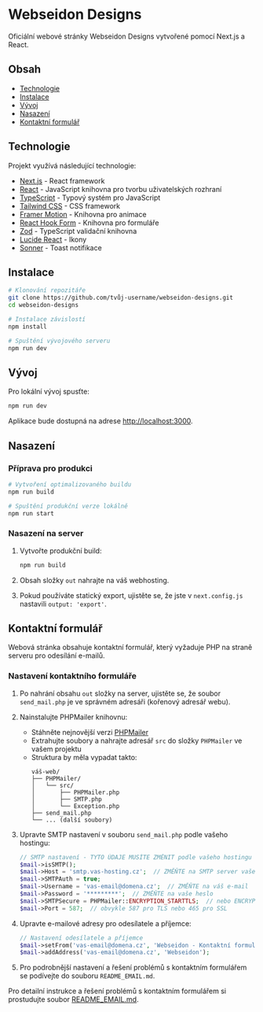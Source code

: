 # Webseidon Designs

Oficiální webové stránky Webseidon Designs vytvořené pomocí Next.js a React.

## Obsah

- [Technologie](#technologie)
- [Instalace](#instalace)
- [Vývoj](#vývoj)
- [Nasazení](#nasazení)
- [Kontaktní formulář](#kontaktní-formulář)

## Technologie

Projekt využívá následující technologie:

- [Next.js](https://nextjs.org/) - React framework
- [React](https://reactjs.org/) - JavaScript knihovna pro tvorbu uživatelských rozhraní
- [TypeScript](https://www.typescriptlang.org/) - Typový systém pro JavaScript
- [Tailwind CSS](https://tailwindcss.com/) - CSS framework
- [Framer Motion](https://www.framer.com/motion/) - Knihovna pro animace
- [React Hook Form](https://react-hook-form.com/) - Knihovna pro formuláře
- [Zod](https://github.com/colinhacks/zod) - TypeScript validační knihovna
- [Lucide React](https://lucide.dev/) - Ikony
- [Sonner](https://sonner.emilkowal.ski/) - Toast notifikace

## Instalace

```bash
# Klonování repozitáře
git clone https://github.com/tvůj-username/webseidon-designs.git
cd webseidon-designs

# Instalace závislostí
npm install

# Spuštění vývojového serveru
npm run dev
```

## Vývoj

Pro lokální vývoj spusťte:

```bash
npm run dev
```

Aplikace bude dostupná na adrese [http://localhost:3000](http://localhost:3000).

## Nasazení

### Příprava pro produkci

```bash
# Vytvoření optimalizovaného buildu
npm run build

# Spuštění produkční verze lokálně
npm run start
```

### Nasazení na server

1. Vytvořte produkční build:
   ```bash
   npm run build
   ```

2. Obsah složky `out` nahrajte na váš webhosting.

3. Pokud používáte statický export, ujistěte se, že jste v `next.config.js` nastavili `output: 'export'`.

## Kontaktní formulář

Webová stránka obsahuje kontaktní formulář, který vyžaduje PHP na straně serveru pro odesílání e-mailů.

### Nastavení kontaktního formuláře

1. Po nahrání obsahu `out` složky na server, ujistěte se, že soubor `send_mail.php` je ve správném adresáři (kořenový adresář webu).

2. Nainstalujte PHPMailer knihovnu:
   - Stáhněte nejnovější verzi [PHPMailer](https://github.com/PHPMailer/PHPMailer/releases)
   - Extrahujte soubory a nahrajte adresář `src` do složky `PHPMailer` ve vašem projektu
   - Struktura by měla vypadat takto:
     ```
     váš-web/
     ├── PHPMailer/
     │   └── src/
     │       ├── PHPMailer.php
     │       ├── SMTP.php
     │       └── Exception.php
     ├── send_mail.php
     └── ... (další soubory)
     ```

3. Upravte SMTP nastavení v souboru `send_mail.php` podle vašeho hostingu:
   ```php
   // SMTP nastavení - TYTO ÚDAJE MUSÍTE ZMĚNIT podle vašeho hostingu
   $mail->isSMTP();
   $mail->Host = 'smtp.vas-hosting.cz';  // ZMĚŇTE na SMTP server vašeho hostingu
   $mail->SMTPAuth = true;
   $mail->Username = 'vas-email@domena.cz';  // ZMĚŇTE na váš e-mail
   $mail->Password = '*********';  // ZMĚŇTE na vaše heslo
   $mail->SMTPSecure = PHPMailer::ENCRYPTION_STARTTLS;  // nebo ENCRYPTION_SMTPS (SSL)
   $mail->Port = 587;  // obvykle 587 pro TLS nebo 465 pro SSL
   ```

4. Upravte e-mailové adresy pro odesílatele a příjemce:
   ```php
   // Nastavení odesílatele a příjemce
   $mail->setFrom('vas-email@domena.cz', 'Webseidon - Kontaktní formulář');
   $mail->addAddress('vas-email@domena.cz', 'Webseidon');
   ```

5. Pro podrobnější nastavení a řešení problémů s kontaktním formulářem se podívejte do souboru `README_EMAIL.md`.

Pro detailní instrukce a řešení problémů s kontaktním formulářem si prostudujte soubor [README_EMAIL.md](./public/README_EMAIL.md).
